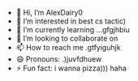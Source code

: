 - 👋 Hi, I’m AlexDairy0
- 👀 I’m interested in best cs tactic)
- 🌱 I’m currently learning ...gfgjhbiu
- 💞️ I’m looking to collaborate on 
- 📫 How to reach me .gtfyiguhjk
- 😄 Pronouns: .)juvfdhuew
- ⚡ Fun fact: i wanna pizza))) haha
<!---
AlexDairy0/AlexDairy0 is a ✨ special ✨ repository because its `README.md` (this file) appears on your GitHub profile.
You can click the Preview link to take a look at your changes.
---
